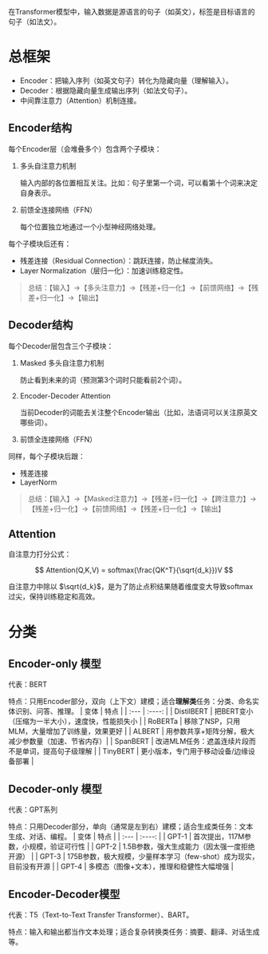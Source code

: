 在Transformer模型中，输入数据是源语言的句子（如英文），标签是目标语言的句子（如法文）。
# 总框架
- Encoder：把输入序列（如英文句子）转化为隐藏向量（理解输入）。
- Decoder：根据隐藏向量生成输出序列（如法文句子）。
- 中间靠注意力（Attention）机制连接。
## Encoder结构
每个Encoder层（会堆叠多个）包含两个子模块：

1. 多头自注意力机制

    输入内部的各位置相互关注。比如：句子里第一个词，可以看第十个词来决定自身表示。

2. 前馈全连接网络（FFN）

    每个位置独立地通过一个小型神经网络处理。

每个子模块后还有：

- 残差连接（Residual Connection）：跳跃连接，防止梯度消失。
- Layer Normalization（层归一化）：加速训练稳定性。

> 总结：【输入】→【多头注意力】→【残差+归一化】→【前馈网络】→【残差+归一化】→【输出】
## Decoder结构
每个Decoder层包含三个子模块：

1. Masked 多头自注意力机制

    防止看到未来的词（预测第3个词时只能看前2个词）。

2. Encoder-Decoder Attention

    当前Decoder的词能去关注整个Encoder输出（比如，法语词可以关注原英文哪些词）。

3. 前馈全连接网络（FFN）

同样，每个子模块后跟：

- 残差连接
- LayerNorm

> 总结：【输入】→【Masked注意力】→【残差+归一化】→【跨注意力】→【残差+归一化】→【前馈网络】→【残差+归一化】→【输出】
## Attention
自注意力打分公式：

$$
Attention(Q,K,V) = softmax(\frac{QK^T}{\sqrt{d_k}})V
$$

自注意力中除以 $\sqrt{d_k}$，是为了防止点积结果随着维度变大导致softmax过尖，保持训练稳定和高效。
# 分类
## Encoder-only 模型
代表：BERT

特点：只用Encoder部分，双向（上下文）建模；适合**理解类**任务：分类、命名实体识别、问答、推理。
| 变体      | 特点 |
| :---        |    :----:   |
| DistilBERT	| 把BERT变小（压缩为一半大小），速度快，性能损失小 |
| RoBERTa	| 移除了NSP，只用MLM，大量增加了训练量，效果更好 |
| ALBERT	| 用参数共享+矩阵分解，极大减少参数量（加速、节省内存）|
| SpanBERT	| 改进MLM任务：遮盖连续片段而不是单词，提高句子级理解 |
| TinyBERT	| 更小版本，专门用于移动设备/边缘设备部署 |
## Decoder-only 模型
代表：GPT系列

特点：只用Decoder部分，单向（通常是左到右）建模；适合生成类任务：文本生成、对话、编程。
| 变体      | 特点 |
| :---        |    :----:   |
| GPT-1	|	首次提出，117M参数，小规模，验证可行性 |
| GPT-2	| 1.5B参数，强大生成能力（因太强一度拒绝开源） |
| GPT-3	| 175B参数，极大规模，少量样本学习（few-shot）成为现实，目前没有开源 |
| GPT-4 | 多模态（图像+文本），推理和稳健性大幅增强 |
## Encoder-Decoder模型
代表：T5（Text-to-Text Transfer Transformer）、BART。

特点：输入和输出都当作文本处理；适合复杂转换类任务：摘要、翻译、对话生成等。
